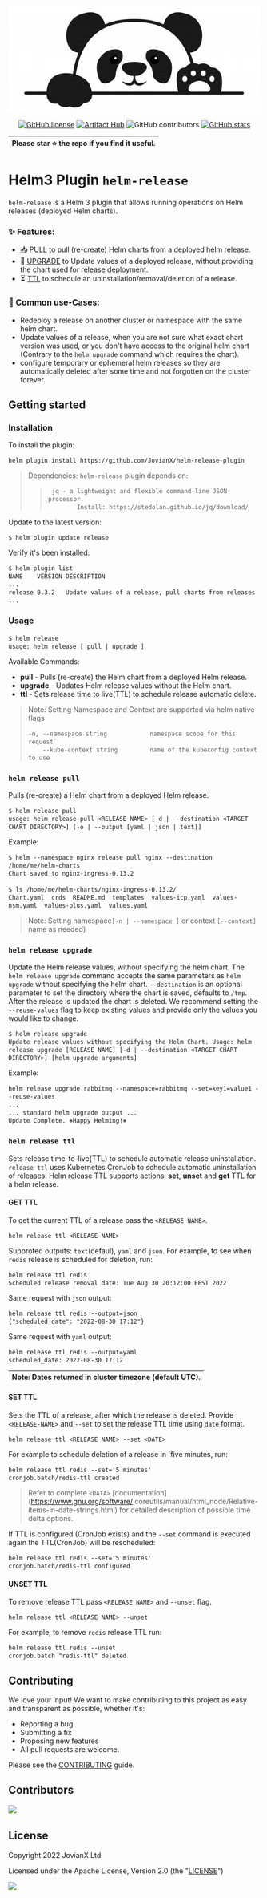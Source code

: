 
<div align="center">
 <img src="/panda.jpg">


[![GitHub license](https://img.shields.io/github/license/JovianX/helm-release-plugin)](https://github.com/JovianX/helm-release-plugin)
[![Artifact Hub](https://img.shields.io/endpoint?url=https://artifacthub.io/badge/repository/helm-release)](https://artifacthub.io/packages/helm-plugin/helm-release/release)
![GitHub contributors](https://img.shields.io/github/contributors/JovianX/helm-release-plugin)
[![GitHub stars](https://img.shields.io/github/stars/JovianX/helm-release-plugin)](https://github.com/JovianX/helm-release-plugin/stargazers)  

| **Please star ⭐ the repo if you find it useful.** |
| --- |

 </div>
 
# Helm3 Plugin `helm-release`

`helm-release` is a Helm 3 plugin that allows running operations on Helm releases (deployed Helm charts).

### ✨ Features:

 * 📥 [PULL](#helm-release-pull) to pull (re-create) Helm charts from a deployed helm release.
 * 📄 [UPGRADE](#helm-release-upgrade) to Update values of a deployed release, without providing the chart used for release deployment.
 * ⏳ [TTL](#helm-release-ttl) to schedule an uninstallation/removal/deletion of a release.

### 🫶 Common use-Cases:
 * Redeploy a release on another cluster or namespace with the same helm chart.
 * Update values of a release, when you are not sure what exact chart version was used, or you don't have access to the original helm chart (Contrary to the `helm upgrade` command which requires the chart).
 * configure temporary or ephemeral helm releases so they are automatically deleted after some time and not forgotten on the cluster forever. 

## Getting started
### Installation
To install the plugin:
```shell
helm plugin install https://github.com/JovianX/helm-release-plugin
```

>
> Dependencies: `helm-release` plugin depends on:
>>      jq - a lightweight and flexible command-line JSON processor.
>>             Install: https://stedolan.github.io/jq/download/
>

Update to the latest version:
```shell
$ helm plugin update release
```
Verify it's been installed:
```shell
$ helm plugin list
NAME    VERSION DESCRIPTION
...
release 0.3.2   Update values of a release, pull charts from releases
...
```


### Usage

```
$ helm release
usage: helm release [ pull | upgrade ]
```
Available Commands:
* __pull__ - Pulls (re-create) the Helm chart from a deployed Helm release.
* __upgrade__ - Updates Helm release values without the Helm chart.
* __ttl__ - Sets release time to live(TTL) to schedule release automatic delete.

>
> Note: Setting Namespace and Context are supported via helm native flags
> ```
> -n, --namespace string            namespace scope for this request`
>     --kube-context string         name of the kubeconfig context to use
>  ```
>



### `helm release pull`

Pulls (re-create) a Helm chart from a deployed Helm release.

```
$ helm release pull
usage: helm release pull <RELEASE NAME> [-d | --destination <TARGET CHART DIRECTORY>] [-o | --output [yaml | json | text]]
```

Example:
```
$ helm --namespace nginx release pull nginx --destination /home/me/helm-charts
Chart saved to nginx-ingress-0.13.2

$ ls /home/me/helm-charts/nginx-ingress-0.13.2/
Chart.yaml  crds  README.md  templates  values-icp.yaml  values-nsm.yaml  values-plus.yaml  values.yaml
```
>
>Note: Setting namespace`[-n | --namespace ]` or context `[--context]` name as needed) 
>
### `helm release upgrade`

Update the Helm release values, without specifying the helm chart. The `helm release upgrade` command accepts the same parameters as `helm upgrade` without specifying the helm chart. `--destination` is an optional parameter to set the directory where the chart is saved, defaults to `/tmp`. After the release is updated the chart is deleted. We recommend setting the `--reuse-values` flag to keep existing values and provide only the values you would like to change.
```
$ helm release upgrade
Update release values without specifying the Helm Chart. Usage: helm release upgrade [RELEASE NAME] [-d | --destination <TARGET CHART DIRECTORY>] [helm upgrade arguments]
```

Example:
```
helm release upgrade rabbitmq --namespace=rabbitmq --set=key1=value1 --reuse-values
...
... standard helm upgrade output ...
Update Complete. ⎈Happy Helming!⎈
```


### `helm release ttl`
Sets release time-to-live(TTL) to schedule automatic release uninstallation. `release ttl` uses Kubernetes CronJob to schedule automatic uninstallation of releases. Helm release TTL supports actions: **set**, **unset** and **get** TTL for a helm release.

#### GET TTL
To get the current TTL of a release pass the `<RELEASE NAME>`. 
```
helm release ttl <RELEASE NAME>
```

Supproted outputs: `text`(defaul), `yaml` and `json`. 
For example, to see when `redis` release is scheduled for deletion, run:
```
helm release ttl redis
Scheduled release removal date: Tue Aug 30 20:12:00 EEST 2022
```
Same request with `json` output:
```
helm release ttl redis --output=json
{"scheduled_date": "2022-08-30 17:12"}
```
Same request with `yaml` output:
```
helm release ttl redis --output=yaml
scheduled_date: 2022-08-30 17:12
```

| Note: Dates returned in cluster timezone (default UTC). |
| --- |


#### SET TTL

Sets the TTL of a release, after which the release is deleted. Provide `<RELEASE-NAME>` and  `--set` to set the release TTL time using `date` format.
```
helm release ttl <RELEASE NAME> --set <DATE>
```

 For example to schedule deletion of a release in `five minutes, run:
```
helm release ttl redis --set='5 minutes'
cronjob.batch/redis-ttl created
```
> Refer to complete `<DATA>` [documentation](https://www.gnu.org/software/ coreutils/manual/html_node/Relative-items-in-date-strings.html) for
> detailed description of possible time delta options.

If TTL is configured (CronJob exists) and the `--set` command is executed again the TTL(CronJob) will be rescheduled:
```
helm release ttl redis --set='5 minutes'
cronjob.batch/redis-ttl configured
```

#### UNSET TTL
To remove release TTL pass `<RELEASE NAME>` and `--unset` flag. 
```
helm release ttl <RELEASE NAME> --unset
```


For example, to remove `redis` release TTL run:
```
helm release ttl redis --unset
cronjob.batch "redis-ttl" deleted
```



## Contributing
We love your input! We want to make contributing to this project as easy and transparent as possible, whether it's:
- Reporting a bug
- Submitting a fix
- Proposing new features
- All pull requests are welcome.

Please see the [CONTRIBUTING](CONTRIBUTING.md) guide.


## Contributors
<a href = "https://github.com/JovianX/helm-release-plugin/graphs/contributors">
  <img src = "https://contrib.rocks/image?repo=JovianX/helm-release-plugin"/>
</a>

## License
 Copyright 2022 JovianX Ltd.

 Licensed under the Apache License, Version 2.0 (the "[LICENSE](https://github.com/JovianX/helm-release-plugin/blob/main/LICENSE)")

<a href="https://jovianx.com">
    <img src=https://jovianx.com/wp-content/uploads/2021/05/Logo2-2.png  height="50">
</a>


